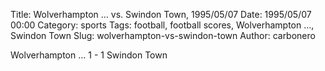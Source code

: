 Title: Wolverhampton … vs. Swindon Town, 1995/05/07
Date: 1995/05/07 00:00
Category: sports
Tags: football, football scores, Wolverhampton …, Swindon Town
Slug: wolverhampton-vs-swindon-town
Author: carbonero


Wolverhampton … 1 - 1 Swindon Town
